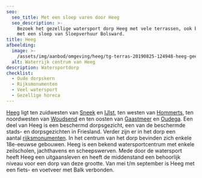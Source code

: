 ```yaml
---
seo:
  seo_title: Met een sloep varen door Heeg
  seo_description: >-
    Bezoek het gezellige watersport dorp Heeg met vele terrassen, ook bereikbaar
    met een sloep van Sloepverhuur Bolsward.
title: Heeg
afbeelding:
  image: >-
    /assets/img/aanbod/omgeving/heeg/tg-terras-20190825-124948-heeg-geenmodelverklaring-lr-3651046182.jpeg
  alt: Waterrijk centrum van Heeg
description: Watersportdorp
checklist:
  - Oude dorpskern
  - Rijksmonumenten
  - Veel watersport
  - Gezellige horeca
---
```


<a target="_blank" rel="noopener" href="https://nl.wikipedia.org/wiki/Heeg">Heeg</a> ligt ten zuidwesten van&nbsp;<a target="_blank" rel="noopener" href="https://nl.wikipedia.org/wiki/Sneek_(stad)">Sneek</a>&nbsp;en&nbsp;<a target="_blank" rel="noopener" href="https://nl.wikipedia.org/wiki/IJlst_(stad)">IJlst</a>, ten westen van&nbsp;<a target="_blank" rel="noopener" href="https://nl.wikipedia.org/wiki/Hommerts">Hommerts</a>, ten noordwesten van&nbsp;<a target="_blank" rel="noopener" href="https://nl.wikipedia.org/wiki/Woudsend">Woudsend</a>&nbsp;en ten oosten van&nbsp;<a target="_blank" rel="noopener" href="https://nl.wikipedia.org/wiki/Gaastmeer">Gaastmeer</a>&nbsp;en&nbsp;<a target="_blank" rel="noopener" href="https://nl.wikipedia.org/wiki/Oudega_(S%C3%BAdwest-Frysl%C3%A2n)">Oudega</a>. Een deel van Heeg is een beschermd dorpsgezicht, een van de beschermde stads- en dorpsgezichten in Friesland. Verder zijn er in het dorp een aantal&nbsp;<a target="_blank" rel="noopener" href="https://nl.wikipedia.org/wiki/Lijst_van_rijksmonumenten_in_Heeg">rijksmonumenten</a>. In het centrum van het dorp bevinden zich enkele 18e-eeuwse gebouwen. Heeg is een bekend watersportcentrum met enkele zeilscholen, jachthavens en scheepswerven. Mede door de watersport heeft Heeg een uitgaansleven en heeft de middenstand een behoorlijk niveau voor een dorp van deze grootte. Van mei t/m september is Heeg met een fiets- en voetveer met Balk verbonden.
